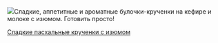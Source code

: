 <!--2025-04-19 13:01:05-->
<div class="yb">
  <div class="rss povarenok"><a href="https://www.povarenok.ru/recipes/show/182543/"><img src="https://www.povarenok.ru/data/cache/2025apr/19/56/3172188_37783-640x480.jpg"></a>Сладкие, аппетитные и ароматные булочки-крученки на кефире и молоке с изюмом. Готовить просто! <p class="titl"><a href="https://www.povarenok.ru/recipes/show/182543/">Сладкие пасхальные крученки с изюмом</a></p></div>
</div>
